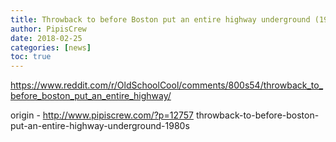 ```yaml
---
title: Throwback to before Boston put an entire highway underground (1980-s)
author: PipisCrew
date: 2018-02-25
categories: [news]
toc: true
---
```


https://www.reddit.com/r/OldSchoolCool/comments/800s54/throwback_to_before_boston_put_an_entire_highway/

origin - http://www.pipiscrew.com/?p=12757 throwback-to-before-boston-put-an-entire-highway-underground-1980s